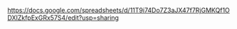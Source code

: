 https://docs.google.com/spreadsheets/d/11T9i74Do7Z3aJX47f7RjGMKQf1ODXIZkfpExGRx57S4/edit?usp=sharing
